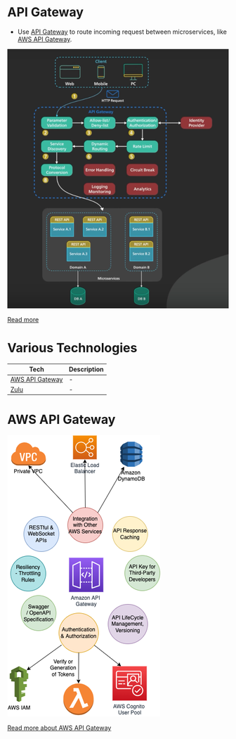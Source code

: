 # API Gateway
- Use [API Gateway](https://microservices.io/patterns/apigateway.html) to route incoming request between microservices, like [AWS API Gateway](../../../2_AWSComponents/1_NetworkingAndContentDelivery/AmazonAPIGateway/Readme.md).

![img.png](../assets/api_gateway.png)

[Read more](https://www.youtube.com/watch?v=6ULyxuHKxg8)

# Various Technologies

| Tech                                  | Description |
|---------------------------------------|-------------|
| [AWS API Gateway](#aws-api-gateway)   | -           |
| [Zulu](ZuluAPIGateway.md)             | -           |

# AWS API Gateway

![img.png](../../../2_AWSComponents/1_NetworkingAndContentDelivery/AmazonAPIGateway/assets/AmazonAPIGateway_Features.drawio.png)

[Read more about AWS API Gateway](../../../2_AWSComponents/1_NetworkingAndContentDelivery/AmazonAPIGateway/Readme.md)
